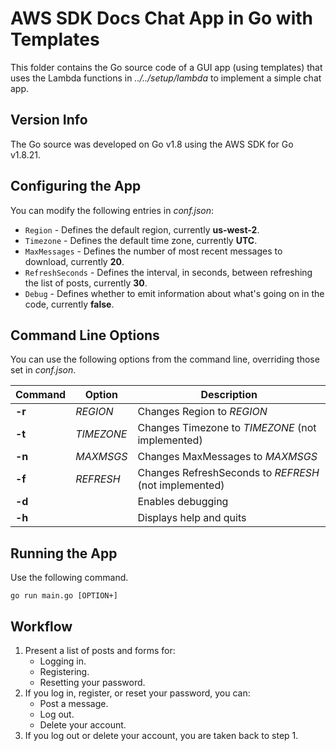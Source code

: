# AWS SDK Docs Chat App in Go with Templates

This folder contains the Go source code of a GUI app (using templates)
that uses the Lambda functions in
*../../setup/lambda* to implement a simple chat app.

## Version Info

The Go source was developed on Go v1.8 using the AWS SDK for Go v1.8.21.

## Configuring the App

You can modify the following entries in *conf.json*:

* `Region` - Defines the default region, currently **us-west-2**.
* `Timezone` - Defines the default time zone, currently **UTC**.
* `MaxMessages` - Defines the number of most recent messages to download, currently
**20**.
* `RefreshSeconds` - Defines the interval, in seconds, between refreshing the list
of posts, currently **30**.
* `Debug` - Defines whether to emit information about what's going on in the code,
currently **false**.

## Command Line Options

You can use the following options from the command line,
overriding those set in *conf.json*.

| Command | Option     | Description |
| ------- | ---------- | ----------------------------------------------- |
| **-r**  | *REGION*   | Changes Region to *REGION* |
| **-t**  | *TIMEZONE* | Changes Timezone to *TIMEZONE* (not implemented) |
| **-n**  | *MAXMSGS*  | Changes MaxMessages to *MAXMSGS* |
| **-f**  | *REFRESH*  | Changes RefreshSeconds to *REFRESH* (not implemented) |
| **-d**  | | Enables debugging |
| **-h**  | | Displays help and quits |

## Running the App

Use the following command.

`go run main.go [OPTION+]`

## Workflow

1. Present a list of posts and forms for:
   * Logging in.
   * Registering.
   * Resetting your password.
2. If you log in, register, or reset your password,
   you can:
   * Post a message.
   * Log out.
   * Delete your account.
3. If you log out or delete your account,
   you are taken back to step 1.
